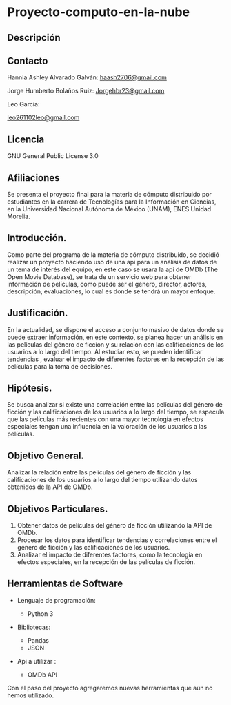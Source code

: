 # Proyecto-computo-en-la-nube

## Descripción 

## Contacto 

Hannia Ashley Alvarado Galván: haash2706@gmail.com

Jorge Humberto Bolaños Ruiz: Jorgehbr23@gmail.com

Leo García:

leo261102leo@gmail.com

## Licencia 

 GNU General Public License 3.0
## Afiliaciones

Se presenta el proyecto final para la materia de cómputo distribuido por estudiantes en la carrera de Tecnologías para la Información en Ciencias, en la Universidad Nacional Autónoma de México (UNAM), ENES Unidad Morelia. 

## Introducción. 

Como parte del programa de la materia de cómputo distribuido, se decidió realizar un proyecto haciendo uso de una api para un análisis de datos de un tema de interés del equipo, en este caso se usara la api de OMDb (The Open Movie Database), se trata de un servicio web para obtener información de películas, como puede ser el género, director, actores, descripción, evaluaciones, lo cual es donde se tendrá un mayor enfoque.


## Justificación.

En la actualidad, se dispone el acceso a conjunto masivo de datos donde se puede extraer información, en este contexto, se planea hacer un análisis en las películas del género de ficción y su relación con las calificaciones de los usuarios a lo largo del tiempo. Al estudiar esto, se pueden identificar tendencias , evaluar el impacto de diferentes factores en la recepción de las películas para la toma de decisiones. 

## Hipótesis.

Se busca analizar si existe una correlación entre las películas del género de ficción y las calificaciones de los usuarios a lo largo del tiempo, se especula que las películas más recientes con una mayor tecnología en efectos especiales tengan una influencia en la valoración de los usuarios a las películas.

## Objetivo General.

Analizar la relación entre las películas del género de ficción y las calificaciones de los usuarios a lo largo del tiempo utilizando datos obtenidos de la API de OMDb.

## Objetivos Particulares.

1. Obtener datos de películas del género de ficción utilizando la API de OMDb.
2. Procesar los datos para identificar tendencias y correlaciones entre el género de ficción y las calificaciones de los usuarios.
3. Analizar el impacto de diferentes factores, como la tecnología en efectos especiales, en la recepción de las películas de ficción.


## Herramientas de Software

- Lenguaje de programación:
  - Python 3

  
- Bibliotecas:
  - Pandas
  - JSON

- Api a utilizar : 
  - OMDb API

Con el paso del proyecto agregaremos nuevas herramientas que aún no hemos utilizado. 

